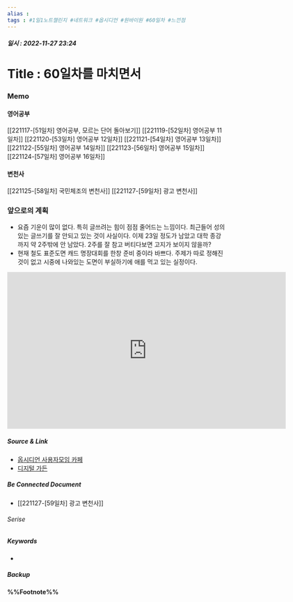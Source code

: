```yaml
---
alias : 
tags : #1일1노트챌린지 #네트워크 #옵시디언 #원바이원 #60일차 #느낀점
---
```


##### 일시 : 2022-11-27 23:24

# Title : 60일차를 마치면서

### Memo

#### 영어공부
[[221117-[51일차] 영어공부, 모르는 단어 돌아보기]]
[[221119-[52일차] 영어공부 11일차]]
[[221120-[53일차] 영어공부 12일차]]
[[221121-[54일차] 영어공부 13일차]]
[[221122-[55일차] 영어공부 14일차]]
[[221123-[56일차] 영어공부 15일차]]
[[221124-[57일차] 영어공부 16일차]]

#### 변천사
[[221125-[58일차] 국민체조의 변천사]]
[[221127-[59일차] 광고 변천사]]

### 앞으로의 계획
- 요즘 기운이 많이 없다. 특히 글쓰려는 힘이 점점 줄어드는 느낌이다. 최근들어 성의있는 글쓰기를 잘 안되고 있는 것이 사실이다. 이제 23일 정도가 남았고 대학 종강까지 약 2주밖에 안 남았다. 2주를 잘 참고 버티다보면 고지가 보이지 않을까?
- 현재 철도 표준도면 캐드 명장대회를 한창 준비 중이라 바쁘다. 주제가 따로 정해진 것이 없고 시중에 나와있는 도면이 부실하기에 애를 먹고 있는 실정이다.

<iframe width="640" height="360" src="https://www.youtube.com/embed/bEwIlxtw9w4" title="NATURE(네이처) - "LIMBO! (넘어와)" M/V" frameborder="0" allow="accelerometer; autoplay; clipboard-write; encrypted-media; gyroscope; picture-in-picture" allowfullscreen></iframe>

##### Source & Link
- [옵시디언 사용자모임 카페](https://cafe.naver.com/obsidianary/2139)
- [디지털 가든](https://chunghasull.netlify.app/221129-60일차-60일차를-마치면서)

##### Be Connected Document
- [[221127-[59일차] 광고 변천사]]

###### Serise


##### Keywords
- 

##### Backup


#### %%Footnote%%

[^1]: 